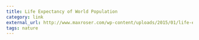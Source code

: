 ```yaml
---
title: Life Expectancy of World Population
category: link
external_url: http://www.maxroser.com/wp-content/uploads/2015/01/life-expectancy-cumulative-over-200-years.png
tags: nature
---
```

